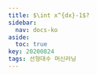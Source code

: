 ```yaml
---
title: $\int x^{dx}-1$?
sidebar:
  nav: docs-ko
aside:
  toc: true
key: 20200824
tags: 선형대수 머신러닝
---
```


